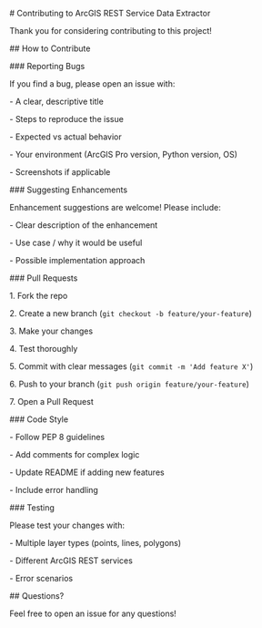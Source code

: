 \# Contributing to ArcGIS REST Service Data Extractor



Thank you for considering contributing to this project! 



\## How to Contribute



\### Reporting Bugs



If you find a bug, please open an issue with:

\- A clear, descriptive title

\- Steps to reproduce the issue

\- Expected vs actual behavior

\- Your environment (ArcGIS Pro version, Python version, OS)

\- Screenshots if applicable



\### Suggesting Enhancements



Enhancement suggestions are welcome! Please include:

\- Clear description of the enhancement

\- Use case / why it would be useful

\- Possible implementation approach



\### Pull Requests



1\. Fork the repo

2\. Create a new branch (`git checkout -b feature/your-feature`)

3\. Make your changes

4\. Test thoroughly

5\. Commit with clear messages (`git commit -m 'Add feature X'`)

6\. Push to your branch (`git push origin feature/your-feature`)

7\. Open a Pull Request



\### Code Style



\- Follow PEP 8 guidelines

\- Add comments for complex logic

\- Update README if adding new features

\- Include error handling



\### Testing



Please test your changes with:

\- Multiple layer types (points, lines, polygons)

\- Different ArcGIS REST services

\- Error scenarios



\## Questions?



Feel free to open an issue for any questions!

